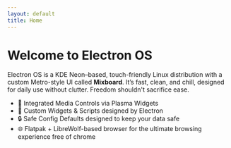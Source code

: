 ```yaml
---
layout: default
title: Home
---
```


# Welcome to Electron OS

Electron OS is a KDE Neon–based, touch-friendly Linux distribution with a custom Metro-style UI called **Mixboard**. It’s fast, clean, and chill, designed for daily use without clutter. Freedom shouldn't sacrifice ease.

- 🎵 Integrated Media Controls via Plasma Widgets
- 🧩 Custom Widgets & Scripts designed by Electron
- 🔒 Safe Config Defaults designed to keep your data safe
- 🌐 Flatpak + LibreWolf-based browser for the ultimate browsing experience free of chrome

